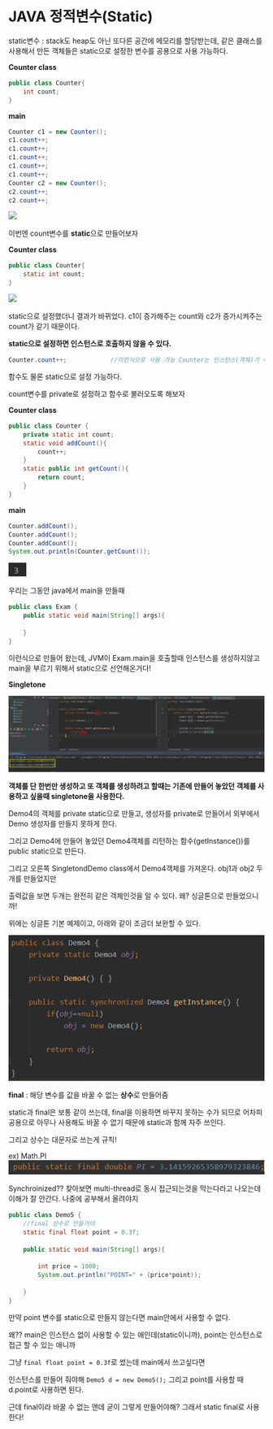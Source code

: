 # JAVA 정적변수(Static)

static변수 : stack도 heap도 아닌 또다른 공간에 메모리를 할당받는데, 같은 클래스를 사용해서 만든 객체들은 static으로 설정한 변수를 공용으로 사용 가능하다.

**Counter class**

```java
public class Counter{
    int count;
}
```

**main**

```java
Counter c1 = new Counter();
c1.count++;
c1.count++;
c1.count++;
c1.count++;
c1.count++;
Counter c2 = new Counter();
c2.count++;
c2.count++;
```

![](./pic/stsatic전.png)

이번엔 count변수를 **static**으로 만들어보자

**Counter class**

```java
public class Counter{
    static int count;
}
```

![](./pic/static후.png)

static으로 설정했더니 결과가 바뀌었다. c1이 증가해주는 count와 c2가 증가시켜주는 count가 같기 때문이다.

**static으로 설정하면 인스턴스로 호출하지 않을 수 있다.**

```java
Counter.count++;			//이런식으로 사용 가능 Counter는 인스턴스(객체)가 아니다!!
```



함수도 물론 static으로 설정 가능하다.

count변수를 private로 설정하고 함수로 불러오도록 해보자

**Counter class**

```java
public class Counter {
    private static int count;
    static void addCount(){
        count++;
    }
    static public int getCount(){
        return count;
    }
}
```

**main**

```java
Counter.addCount();
Counter.addCount();
Counter.addCount();
System.out.println(Counter.getCount());
```

![](./pic/3.png)



우리는 그동안 java에서 main을 만들때

```java
public class Exam {
    public static void main(String[] args){
        
    }
}
```

이런식으로 만들어 왔는데, JVM이 Exam.main을 호출할때 인스턴스를 생성하지않고 main을 부르기 위해서 static으로 선언해온거다!



**Singletone**

![](./pic/singletone.png)

**객체를 단 한번만 생성하고 또 객체를 생성하려고 할때는 기존에 만들어 놓았던 객체를 사용하고 싶을때 singletone을 사용한다.**

Demo4의 객체를 private static으로 만들고, 생성자를 private로 만들어서 외부에서 Demo 생성자를 만들지 못하게 한다.

그리고 Demo4에 만들어 놓았던 Demo4객체를 리턴하는 함수(getInstance())를 public static으로 만든다.

그리고 오른쪽 SingletondDemo class에서 Demo4객체를 가져온다. obj1과 obj2 두개를 만들었지만 

출력값을 보면 두개는 완전히 같은 객체인것을 알 수 있다. 왜? 싱글톤으로 만들었으니까!

위에는 싱글톤 기본 예제이고, 아래와 같이 조금더 보완할 수 있다.

![](./pic/singletone2.png)



**final** : 해당 변수를 값을 바꿀 수 없는 **상수**로 만들어줌

static과 final은 보통 같이 쓰는데, final을 이용하면 바꾸지 못하는 수가 되므로 어차피 공용으로 아무나 사용해도 바꿀 수 없기 때문에 static과 함께 자주 쓰인다.

그리고 상수는 대문자로 쓰는게 규칙! 

ex) Math.PI <img src="./pic/pi.png"/>

Synchroinized?? 찾아보면 multi-thread로 동시 접근되는것을 막는다라고 나오는데 이해가 잘 안간다. 나중에 공부해서 올려야지



```java
public class Demo5 {
    //final 상수로 만들거야
    static final float point = 0.3f;

    public static void main(String[] args){

        int price = 1000;
        System.out.println("POINT=" + (price*point));

    }
}
```

만약 point 변수를 static으로 만들지 않는다면 main안에서 사용할 수 없다.

왜?? main은 인스턴스 없이 사용할 수 있는 애인데(static이니까), point는 인스턴스로 접근 할 수 있는 애니까

그냥 `final float point = 0.3f`로 썼는데 main에서 쓰고싶다면

인스턴스를 만들어 줘야해 `Demo5 d = new Demo5();` 그리고 point를 사용할 때 d.point로 사용하면 된다.

근데 final이라 바꿀 수 없는 앤데 굳이 그렇게 만들어야해? 그래서 static final로 사용한다!



